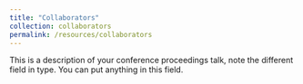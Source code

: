```yaml
---
title: "Collaborators"
collection: collaborators
permalink: /resources/collaborators
---
```


This is a description of your conference proceedings talk, note the different field in type. You can put anything in this field.
